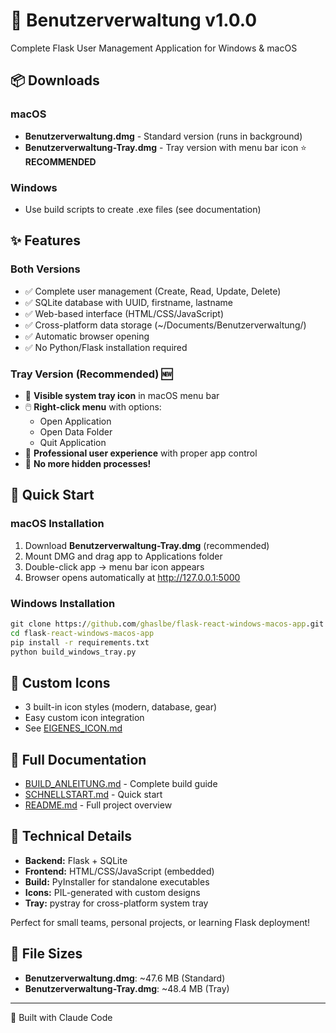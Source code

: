 # 🎉 Benutzerverwaltung v1.0.0

Complete Flask User Management Application for Windows & macOS

## 📦 Downloads

### macOS
- **Benutzerverwaltung.dmg** - Standard version (runs in background)
- **Benutzerverwaltung-Tray.dmg** - Tray version with menu bar icon ⭐ **RECOMMENDED**

### Windows  
- Use build scripts to create .exe files (see documentation)

## ✨ Features

### Both Versions
- ✅ Complete user management (Create, Read, Update, Delete)
- ✅ SQLite database with UUID, firstname, lastname
- ✅ Web-based interface (HTML/CSS/JavaScript)
- ✅ Cross-platform data storage (~/Documents/Benutzerverwaltung/)
- ✅ Automatic browser opening
- ✅ No Python/Flask installation required

### Tray Version (Recommended) 🆕
- 📍 **Visible system tray icon** in macOS menu bar
- 🖱️ **Right-click menu** with options:
  - Open Application
  - Open Data Folder  
  - Quit Application
- 🎯 **Professional user experience** with proper app control
- 🚀 **No more hidden processes!**

## 🚀 Quick Start

### macOS Installation
1. Download **Benutzerverwaltung-Tray.dmg** (recommended)
2. Mount DMG and drag app to Applications folder
3. Double-click app → menu bar icon appears
4. Browser opens automatically at http://127.0.0.1:5000

### Windows Installation
```cmd
git clone https://github.com/ghaslbe/flask-react-windows-macos-app.git
cd flask-react-windows-macos-app
pip install -r requirements.txt
python build_windows_tray.py
```

## 🎨 Custom Icons
- 3 built-in icon styles (modern, database, gear)
- Easy custom icon integration
- See [EIGENES_ICON.md](EIGENES_ICON.md)

## 📖 Full Documentation
- [BUILD_ANLEITUNG.md](BUILD_ANLEITUNG.md) - Complete build guide
- [SCHNELLSTART.md](SCHNELLSTART.md) - Quick start
- [README.md](README.md) - Full project overview

## 🔧 Technical Details
- **Backend:** Flask + SQLite
- **Frontend:** HTML/CSS/JavaScript (embedded)
- **Build:** PyInstaller for standalone executables
- **Icons:** PIL-generated with custom designs
- **Tray:** pystray for cross-platform system tray

Perfect for small teams, personal projects, or learning Flask deployment!

## 📁 File Sizes
- **Benutzerverwaltung.dmg**: ~47.6 MB (Standard)
- **Benutzerverwaltung-Tray.dmg**: ~48.4 MB (Tray)

---
🤖 Built with Claude Code